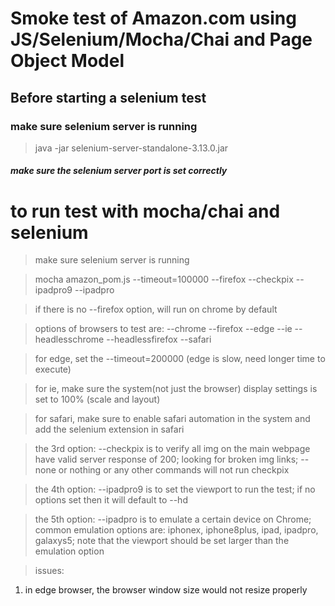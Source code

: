 # Smoke test of Amazon.com using JS/Selenium/Mocha/Chai and Page Object Model


## Before starting a selenium test
### make sure selenium server is running

> java -jar selenium-server-standalone-3.13.0.jar
##### make sure the selenium server port is set correctly

# to run test with mocha/chai and selenium
> make sure selenium server is running

> mocha amazon_pom.js --timeout=100000 --firefox --checkpix --ipadpro9 --ipadpro

> if there is no --firefox option, will run on chrome by default

> options of browsers to test are: --chrome --firefox --edge --ie --headlesschrome --headlessfirefox --safari

> for edge, set the --timeout=200000 (edge is slow, need longer time to execute)

> for ie, make sure the system(not just the browser) display settings is set to 100% (scale and layout)

> for safari, make sure to enable safari automation in the system and add the selenium extension in safari

> the 3rd option: --checkpix is to verify all img on the main webpage have valid server response of 200; looking for broken img links; --none or nothing or any other commands will not run checkpix

> the 4th option: --ipadpro9 is to set the viewport to run the test; if no options set then it will default to --hd

> the 5th option: --ipadpro is to emulate a certain device on Chrome; common emulation options are: iphonex, iphone8plus, ipad, ipadpro, galaxys5; note that the viewport should be set larger than the emulation option


> issues:
1) in edge browser, the browser window size would not resize properly

